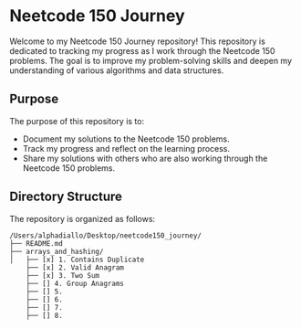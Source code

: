# Neetcode 150 Journey

Welcome to my Neetcode 150 Journey repository! This repository is dedicated to tracking my progress as I work through the Neetcode 150 problems. The goal is to improve my problem-solving skills and deepen my understanding of various algorithms and data structures.

## Purpose

The purpose of this repository is to:
- Document my solutions to the Neetcode 150 problems.
- Track my progress and reflect on the learning process.
- Share my solutions with others who are also working through the Neetcode 150 problems.

## Directory Structure

The repository is organized as follows:

```
/Users/alphadiallo/Desktop/neetcode150_journey/
├── README.md
├── arrays_and_hashing/
│   ├── [x] 1. Contains Duplicate
    ├── [x] 2. Valid Anagram
    ├── [x] 3. Two Sum
    ├── [] 4. Group Anagrams    
    ├── [] 5.
    ├── [] 6.
    ├── [] 7.
    ├── [] 8.    
```
